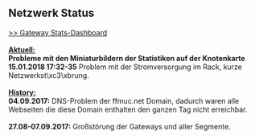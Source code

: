 ## Netzwerk Status
<a target='_blank' href="https://stats.ffmuc.net/dashboard/db/network-overview">>> Gateway Stats-Dashboard</a>
<br>
<br><u><b>Aktuell:</b></u>
<br><b>Probleme mit den Miniaturbildern der Statistiken auf der Knotenkarte</b>
<br><b>15.01.2018 17:32-35</b> Problem mit der Stromversorgung im Rack, kurze Netzwerkst\xc3\xbrung.
<br>
<br><u><b>History:</b></u>
<br><b>04.09.2017:</b> DNS-Problem der ffmuc.net Domain, dadurch waren alle Webseiten die diese Domain enthalten den ganzen Tag nicht erreichbar.
<br>
<br><b>27.08-07.09.2017:</b> Großstörung der Gateways und aller Segmente. 
<br><br>
